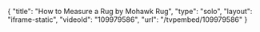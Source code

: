 {
    "title": "How to Measure a Rug by Mohawk Rug",
    "type": "solo",
    "layout": "iframe-static",
    "videoId": "109979586",
    "url": "\/tvpembed\/109979586"
}